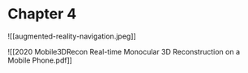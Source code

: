 # Chapter 4

![[augmented-reality-navigation.jpeg]]

![[2020 Mobile3DRecon Real-time Monocular 3D Reconstruction on a Mobile Phone.pdf]]
